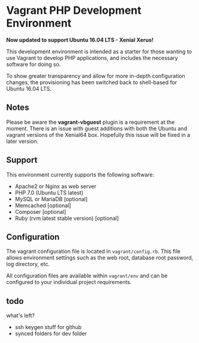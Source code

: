 # Vagrant PHP Development Environment

**Now updated to support Ubuntu 16.04 LTS - Xenial Xerus!**

This development environment is intended as a starter for those wanting to use
Vagrant to develop PHP applications, and includes the necessary software for
doing so.

To show greater transparency and allow for more in-depth configuration changes,
the provisioning has been switched back to shell-based for Ubuntu 16.04 LTS.

## Notes

Please be aware the **vagrant-vbguest** plugin is a requirement at the moment. There
is an issue with guest additions with both the Ubuntu and vagrant versions of the
Xenial64 box. Hopefully this issue will be fixed in a later version.

## Support

This environment currently supports the following software:
* Apache2 or Nginx as web server
* PHP 7.0 (Ubuntu LTS latest)
* MySQL or MariaDB [optional]
* Memcached [optional]
* Composer [optional]
* Ruby (rvm latest stable version) [optional]

## Configuration

The vagrant configuration file is located in ```vagrant/config.rb```. This file allows
environment settings such as the web root, database root password, log directory,
etc.

All configuration files are available within ```vagrant/env``` and can be configured
to your individual project requirements.

## todo ##

what's left?

* ssh keygen stuff for github
* synced folders for dev folder
